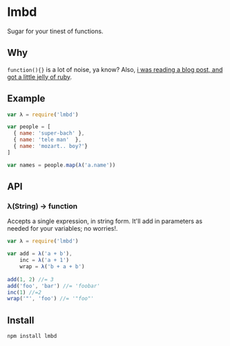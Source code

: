 # lmbd

Sugar for your tinest of functions.

## Why

`function(){}` is a lot of noise, ya know?  Also, [i was reading a blog post, and got a little jelly of ruby](http://combinators.info/#string-to-proc).

## Example

```javascript
var λ = require('lmbd')

var people = [ 
  { name: 'super-bach' },
  { name: 'tele man'  },
  { name: 'mozart.. boy?'}
]

var names = people.map(λ('a.name'))
```

## API 

### λ(String) -> function

Accepts a single expression, in string form.  It'll add in parameters as needed for your variables; no worries!.

```javascript
var λ = require('lmbd')

var add = λ('a + b'),
    inc = λ('a + 1')
    wrap = λ('b + a + b')
    
add(1, 2) //= 3
add('foo', 'bar') //= 'foobar'
inc(1) //=2
wrap('"', 'foo') //= '"foo"'
```

## Install

```bash
npm install lmbd
```
